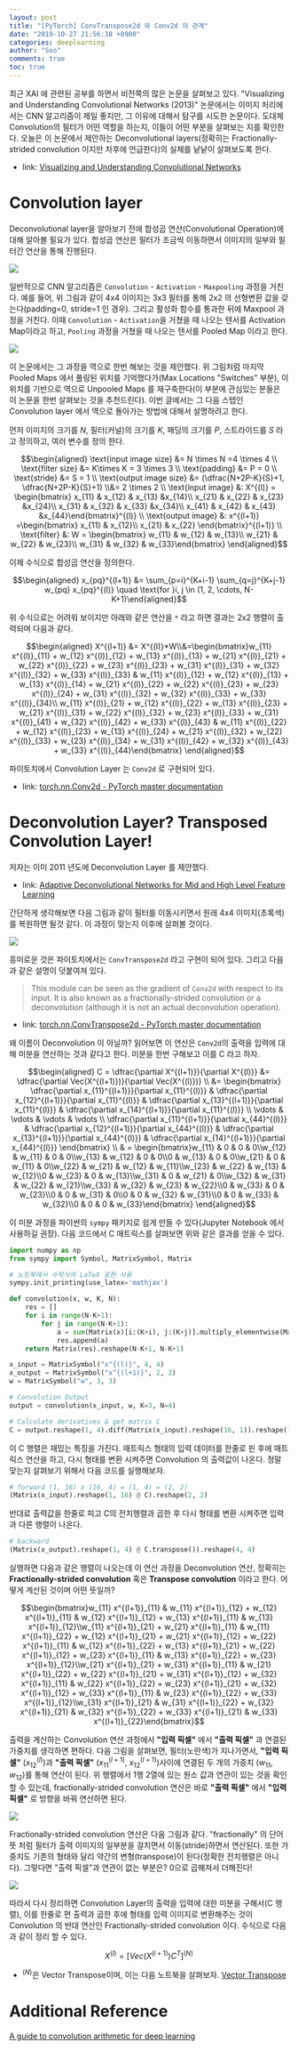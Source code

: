 ```yaml
---
layout: post
title: "[PyTorch] ConvTranspose2d 와 Conv2d 의 관계"
date: "2019-10-27 21:56:38 +0900"
categories: deeplearning
author: "Soo"
comments: true
toc: true
---
```


최근 XAI 에 관련된 공부를 하면서 비전쪽의 많은 논문을 살펴보고 있다. "Visualizing and Understanding Convolutional Networks (2013)" 논문에서는 이미지 처리에서는 CNN 알고리즘이 제일 좋지만, 그 이유에 대해서 탐구를 시도한 논문이다. 도대체 Convolution의 필터가 어떤 역할을 하는지, 이들이 어떤 부분을 살펴보는 지를 확인한다. 오늘은 이 논문에서 제안하는 Deconvolutional layers(정확히는 Fractionally-strided convolution 이지만 차후에 언급한다)의 실체를 낱낱이 살펴보도록 한다. 

* link: [Visualizing and Understanding Convolutional Networks](https://arxiv.org/abs/1311.2901)

# Convolution layer

Deconvolutional layer을 알아보기 전에 합성곱 연산(Convolutional Operation)에 대해 알아볼 필요가 있다. 합성곱 연산은 필터가 조금씩 이동하면서 이미지의 일부와 필터간 연산을 통해 진행된다.

<img src="https://drive.google.com/uc?id=17x4ZQ_r0FTa_mlDFiIWvMJcg22vRrBd6">

일반적으로 CNN 알고리즘은 `Convolution` - `Activation` - `Maxpooling` 과정을 거친다. 예를 들어, 위 그림과 같이 4x4 이미지는 3x3 필터를 통해 2x2 의 선형변환 값을 갖는다(padding=0, stride=1 인 경우). 그리고 활성화 함수를 통과한 뒤에 Maxpool 과정을 거친다. 이때 `Convolution` - `Activation`을 거쳤을 때 나오는 텐서를 Activation Map이라고 하고, `Pooling` 과정을 거쳤을 때 나오는 텐서를 Pooled Map 이라고 한다.

<img src="https://drive.google.com/uc?id=1Y4kIqXn7vUYQgoZWDdprrO-SP9a-Qogs">

이 논문에서는 그 과정을 역으로 한번 해보는 것을 제안했다. 위 그림처럼 마지막 Pooled Maps 에서 풀링된 위치를 기억했다가(Max Locations "Switches" 부분), 이 위치를 기반으로 역으로 Unpooled Maps 를 재구축한다(이 부분에 관심있는 분들은 이 논문을 한번 살펴보는 것을 추천드린다). 이번 글에서는 그 다음 스텝인 Convolution layer 에서 역으로 돌아가는 방법에 대해서 설명하려고 한다.

먼저 이미지의 크기를 $N$, 필터(커널)의 크기를 $K$, 패딩의 크기를 $P$, 스트라이드를 $S$ 라고 정의하고, 여러 변수를 정의 한다.

$$\begin{aligned} \text{input image size} &= N \times N =4 \times 4 \\ \text{filter size} &= K\times K = 3 \times 3 \\ \text{padding} &= P = 0 \\ \text{stride} &= S = 1 \\ \text{output image size} &= (\dfrac{N+2P-K}{S}+1, \dfrac{N+2P-K}{S}+1) \\&= 2 \times 2 \\ \text{input image} &: X^{(l)} = \begin{bmatrix} x_{11} & x_{12} & x_{13} &x_{14}\\  x_{21} & x_{22} & x_{23} &x_{24}\\ x_{31} & x_{32} & x_{33} &x_{34}\\ x_{41} & x_{42} & x_{43} &x_{44}\end{bmatrix}^{(l)} \\ \text{output image} &: x^{(l+1)} =\begin{bmatrix} x_{11} & x_{12}\\ x_{21} & x_{22} \end{bmatrix}^{(l+1)} \\ \text{filter} &: W = \begin{bmatrix} w_{11} & w_{12} & w_{13}\\  w_{21} & w_{22} & w_{23}\\ w_{31} & w_{32} & w_{33}\end{bmatrix} \end{aligned}$$

이제 수식으로 합성곱 연산을 정의한다. 

$$\begin{aligned} x_{pq}^{(l+1)} &= \sum_{p=i}^{K+i-1} \sum_{q=j}^{K+j-1} w_{pq} x_{pq}^{(l)} \quad \text{for }i, j \in (1, 2, \cdots,  N-K+1)\end{aligned}$$

위 수식으로는 어려워 보이지만 아래와 같은 연산을 `*` 라고 하면 결과는 2x2 행렬이 출력되며 다음과 같다.

$$\begin{aligned} X^{(l+1)} &= X^{(l)}*W\\&=\begin{bmatrix}w_{11} x^{(l)}_{11} + w_{12} x^{(l)}_{12} + w_{13} x^{(l)}_{13} + w_{21} x^{(l)}_{21} + w_{22} x^{(l)}_{22} + w_{23} x^{(l)}_{23} + w_{31} x^{(l)}_{31} + w_{32} x^{(l)}_{32} + w_{33} x^{(l)}_{33} & w_{11} x^{(l)}_{12} + w_{12} x^{(l)}_{13} + w_{13} x^{(l)}_{14} + w_{21} x^{(l)}_{22} + w_{22} x^{(l)}_{23} + w_{23} x^{(l)}_{24} + w_{31} x^{(l)}_{32} + w_{32} x^{(l)}_{33} + w_{33} x^{(l)}_{34}\\ w_{11} x^{(l)}_{21} + w_{12} x^{(l)}_{22} + w_{13} x^{(l)}_{23} + w_{21} x^{(l)}_{31} + w_{22} x^{(l)}_{32} + w_{23} x^{(l)}_{33} + w_{31} x^{(l)}_{41} + w_{32} x^{(l)}_{42} + w_{33} x^{(l)}_{43} & w_{11} x^{(l)}_{22} + w_{12} x^{(l)}_{23} + w_{13} x^{(l)}_{24} + w_{21} x^{(l)}_{32} + w_{22} x^{(l)}_{33} + w_{23} x^{(l)}_{34} + w_{31} x^{(l)}_{42} + w_{32} x^{(l)}_{43} + w_{33} x^{(l)}_{44}\end{bmatrix} \end{aligned}$$

파이토치에서 Convolution Layer 는 `Conv2d` 로 구현되어 있다.

* link: [torch.nn.Conv2d - PyTorch master documentation](https://pytorch.org/docs/stable/nn.html#conv2d)

# Deconvolution Layer? Transposed Convolution Layer!

저자는 이미 2011 년도에 Deconvolution Layer 를 제안했다. 

- link: [Adaptive Deconvolutional Networks for Mid and High Level Feature Learning](http://citeseerx.ist.psu.edu/viewdoc/download?doi=10.1.1.849.3679&rep=rep1&type=pdf)

간단하게 생각해보면 다음 그림과 같이 필터를 이동시키면서 원래 4x4 이미지(초록색)를 복원하면 될것 같다. 이 과정이 맞는지 이후에 살펴볼 것이다.

<img src="https://drive.google.com/uc?id=1R-C4g1zSpculTzC8w00IrM9CNM0vifN_">

흥미로운 것은 파이토치에서는 `ConvTranspose2d` 라고 구현이 되어 있다. 그리고 다음과 같은 설명이 덧붙여져 있다. 

> This module can be seen as the gradient of `Conv2d` with respect to its input. It is also known as a fractionally-strided convolution or a deconvolution (although it is not an actual deconvolution operation).

- link: [torch.nn.ConvTranspose2d - PyTorch master documentation](https://pytorch.org/docs/stable/nn.html#convtranspose2d)

왜 이름이 Deconvolution 이 아닐까? 읽어보면 이 연산은 `Conv2d`의 출력을 입력에 대해 미분을 연산하는 것과 같다고 한다. 미분을 한번 구해보고 이를 C 라고 하자.

$$\begin{aligned} C = \dfrac{\partial X^{(l+1)}}{\partial X^{(l)}}  &= \dfrac{\partial Vec(X^{(l+1)})}{\partial Vec(X^{(l)})} \\ &= \begin{bmatrix}  \dfrac{\partial x_{11}^{(l+1)}}{\partial x_{11}^{(l)}} & \dfrac{\partial x_{12}^{(l+1)}}{\partial x_{11}^{(l)}} & \dfrac{\partial x_{13}^{(l+1)}}{\partial x_{11}^{(l)}} & \dfrac{\partial x_{14}^{(l+1)}}{\partial x_{11}^{(l)}} \\ \vdots & \vdots & \vdots & \vdots \\ \dfrac{\partial x_{11}^{(l+1)}}{\partial x_{44}^{(l)}} & \dfrac{\partial x_{12}^{(l+1)}}{\partial x_{44}^{(l)}} & \dfrac{\partial x_{13}^{(l+1)}}{\partial x_{44}^{(l)}} & \dfrac{\partial x_{14}^{(l+1)}}{\partial x_{44}^{(l)}} \end{bmatrix} \\ & = \begin{bmatrix}w_{11} & 0 & 0 & 0\\w_{12} & w_{11} & 0 & 0\\w_{13} & w_{12} & 0 & 0\\0 & w_{13} & 0 & 0\\w_{21} & 0 & w_{11} & 0\\w_{22} & w_{21} & w_{12} & w_{11}\\w_{23} & w_{22} & w_{13} & w_{12}\\0 & w_{23} & 0 & w_{13}\\w_{31} & 0 & w_{21} & 0\\w_{32} & w_{31} & w_{22} & w_{21}\\w_{33} & w_{32} & w_{23} & w_{22}\\0 & w_{33} & 0 & w_{23}\\0 & 0 & w_{31} & 0\\0 & 0 & w_{32} & w_{31}\\0 & 0 & w_{33} & w_{32}\\0 & 0 & 0 & w_{33}\end{bmatrix} \end{aligned}$$

이 미분 과정을 파이썬의 `sympy` 패키지로 쉽게 만들 수 있다(Jupyter Notebook 에서 사용하길 권장). 다음 코드에서 C 매트릭스를 살펴보면 위와 같은 결과를 얻을 수 있다. 

```python
import numpy as np
from sympy import Symbol, MatrixSymbol, Matrix

# 노트북에서 수학식의 LaTeX 표현 사용
sympy.init_printing(use_latex='mathjax')

def convolution(x, w, K, N):
    res = []
    for i in range(N-K+1):
        for j in range(N-K+1):
            a = sum(Matrix(x)[i:(K+i), j:(K+j)].multiply_elementwise(Matrix(w)))
            res.append(a)
    return Matrix(res).reshape(N-K+1, N-K+1)

x_input = MatrixSymbol("x^{(l)}", 4, 4)
x_output = MatrixSymbol("x^{(l+1)}", 2, 2)
w = MatrixSymbol("w", 3, 3)

# Convolution Output
output = convolution(x_input, w, K=3, N=4)

# Calculate derivatives & get matrix C
C = output.reshape(1, 4).diff(Matrix(x_input).reshape(16, 1)).reshape(16, 4)
```

이 C 행렬은 재밌는 특징을 가진다. 매트릭스 형태의 입력 데이터를 한줄로 핀 후에 매트릭스 연산을 하고, 다시 형태를 변환 시켜주면 Convolution 의 출력값이 나온다. 정말 맞는지 살펴보기 위해서 다음 코드를 실행해보자.

```python
# forward (1, 16) x (16, 4) = (1, 4) = (2, 2)
(Matrix(x_input).reshape(1, 16) @ C).reshape(2, 2)
```
반대로 출력값을 한줄로 피고 C의 전치행렬과 곱한 후 다시 형태를 변환 시켜주면 입력과 다른 행렬이 나온다.

```python
# backward
(Matrix(x_output).reshape(1, 4) @ C.transpose()).reshape(4, 4)
```
실행하면 다음과 같은 행렬이 나오는데 이 연산 과정을 Deconvolution 연산, 정확히는 **Fractionally-strided convolution** 혹은 **Transpose convolution** 이라고 한다. 어떻게 계산된 것이며 어떤 뜻일까?

$$\begin{bmatrix}w_{11} x^{(l+1)}_{11} & w_{11} x^{(l+1)}_{12} + w_{12} x^{(l+1)}_{11} & w_{12} x^{(l+1)}_{12} + w_{13} x^{(l+1)}_{11} & w_{13} x^{(l+1)}_{12}\\w_{11} x^{(l+1)}_{21} + w_{21} x^{(l+1)}_{11} & w_{11} x^{(l+1)}_{22} + w_{12} x^{(l+1)}_{21} + w_{21} x^{(l+1)}_{12} + w_{22} x^{(l+1)}_{11} & w_{12} x^{(l+1)}_{22} + w_{13} x^{(l+1)}_{21} + w_{22} x^{(l+1)}_{12} + w_{23} x^{(l+1)}_{11} & w_{13} x^{(l+1)}_{22} + w_{23} x^{(l+1)}_{12}\\w_{21} x^{(l+1)}_{21} + w_{31} x^{(l+1)}_{11} & w_{21} x^{(l+1)}_{22} + w_{22} x^{(l+1)}_{21} + w_{31} x^{(l+1)}_{12} + w_{32} x^{(l+1)}_{11} & w_{22} x^{(l+1)}_{22} + w_{23} x^{(l+1)}_{21} + w_{32} x^{(l+1)}_{12} + w_{33} x^{(l+1)}_{11} & w_{23} x^{(l+1)}_{22} + w_{33} x^{(l+1)}_{12}\\w_{31} x^{(l+1)}_{21} & w_{31} x^{(l+1)}_{22} + w_{32} x^{(l+1)}_{21} & w_{32} x^{(l+1)}_{22} + w_{33} x^{(l+1)}_{21} & w_{33} x^{(l+1)}_{22}\end{bmatrix}$$

출력을 계산하는 Convolution 연산 과정에서 **"입력 픽셀"** 에서 **"출력 픽셀"** 과 연결된 가중치를 생각하면 편하다. 다음 그림을 살펴보면, 필터(노란색)가 지나가면서, **"입력 픽셀"** ($x_{12}^{(l)}$)과 **"출력 픽셀"** ($x_{11}^{(l+1)}$, $x_{12}^{(l+1)}$)사이에 연결된 두 개의 가중치 ($w_{11}$, $w_{12}$)를 통해 연산이 된다. 위 행렬에서 1행 2열에 있는 원소 값과 연관이 있는 것을 확인 할 수 있는데, fractionally-strided convolution 연산은 바로 **"출력 픽셀"** 에서 **"입력 픽셀"** 로 방향을 바꿔 연산하면 된다. 

<img src="https://drive.google.com/uc?id=1acZ6YvrW6xooXJd6nYpFYhm-eDHSe2f1">

Fractionally-strided convolution 연산은 다음 그림과 같다. "fractionally" 의 단어 뜻 처럼 필터가 출력 이미지의 일부분을 걸치면서 이동(stride)하면서 연산된다. 또한 가중치도 기존의 형태와 달리 약간의 변형(transpose)이 된다(정확한 전치행렬은 아니다). 그렇다면 "출력 픽셀"과 연관이 없는 부분은? 0으로 곱해져서 더해진다!

<img src="https://drive.google.com/uc?id=1WumIP2aCDNJ4cCWQW_2_Q0e1LCx_WkdQ">

따라서 다시 정리하면 Convolution Layer의 출력을 입력에 대한 미분을 구해서(C 행렬), 이를 한줄로 편 출력과 곱한 후에 형태를 입력 이미지로 변환해주는 것이 Convolution 의 반대 연산인 Fractionally-strided convolution 이다. 수식으로 다음과 같이 정리 할 수 있다.

$$X^{(l)} = [Vec\big(X^{(l+1)}\big)C^T]^{(N)}$$

- $^{(N)}$은 Vector Transpose이며, 이는 다음 노트북을 살펴보자. [Vector Transpose](https://nbviewer.jupyter.org/github/simonjisu/pytorch_tutorials/blob/master/00_Basic_Utils/04_Backpropagation_Matrix_diff.ipynb)

 

# Additional Reference

[A guide to convolution arithmetic for deep learning](https://arxiv.org/abs/1603.07285)